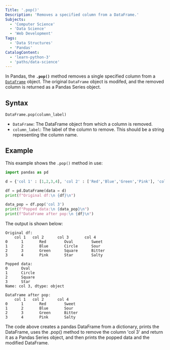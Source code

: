 ```yaml
---
Title: '.pop()'
Description: 'Removes a specified column from a DataFrame.'
Subjects:
  - 'Computer Science'
  - 'Data Science'
  - 'Web Development'
Tags:
  - 'Data Structures'
  - 'Pandas'
CatalogContent:
  - 'learn-python-3'
  - 'paths/data-science'
---
```


In Pandas, the **`.pop()`** method removes a single specified column from a [`DataFrame`](https://www.codecademy.com/resources/docs/pandas/dataframe) object. The original `DataFrame` object is modifed, and the removed column is returned as a Pandas Series object.

## Syntax

```pseudo
DataFrame.pop(column_label)
```

- `DataFrame`: The DataFrame object from which a column is removed.
- `column_label`: The label of the column to remove. This should be a string representing the column name.

## Example

This example shows the `.pop()` method in use:

```py
import pandas as pd

d = {'col 1' : [1,2,3,4], 'col 2' : ['Red','Blue','Green','Pink'], 'col 3' : ['Oval', 'Circle', 'Square', 'Star'], 'col 4' : ['Sweet','Sour','Bitter','Salty']}

df = pd.DataFrame(data = d)
print(f"Original df:\n {df}\n")

data_pop = df.pop('col 3')
print(f"Popped data:\n {data_pop}\n")
print(f"DataFrame after pop:\n {df}\n")
```

The output is shown below:

```shell
Original df:
    col 1   col 2      col 3       col 4
0      1       Red        Oval        Sweet
1      2       Blue       Circle      Sour
2      3       Green      Square      Bitter
3      4       Pink       Star        Salty

Popped data:
0      Oval
1      Circle
2      Square
3      Star
Name: col 3, dtype: object

DataFrame after pop:
    col 1   col 2      col 4
0      1       Red        Sweet
1      2       Blue       Sour
2      3       Green      Bitter
3      4       Pink       Salty
```
The code above creates a pandas DataFrame from a dictionary, prints the DataFrame, uses the .pop() method to remove the column 'col 3' and return it as a Pandas Series object, and then prints the popped data and the modified DataFrame. 